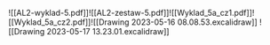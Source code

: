 ![[AL2-wyklad-5.pdf]]![[AL2-zestaw-5.pdf]]![[Wyklad_5a_cz1.pdf]]![[Wyklad_5a_cz2.pdf]]![[Drawing 2023-05-16 08.08.53.excalidraw]]
![[Drawing 2023-05-17 13.23.01.excalidraw]]